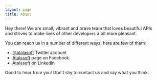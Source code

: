 ```yaml
---
layout: page
title: About
---
```


Hey there! We are small, vibrant and brave team that loves beautiful APIs
and strives to make lives of other developers a bit more pleasant.

You can reach us in a number of different ways, here are few of them:

 - [@atalasoft](https://twitter.com/atalasoft) Twitter account
 - [Atalasoft](https://www.facebook.com/Atalasoft/) page on Facebook
 - [Atalasoft](https://www.linkedin.com/company/atalasoft-a-kofax-company) on LinkedIn

Good to hear from you! Don't shy to contact us and say what you think.
